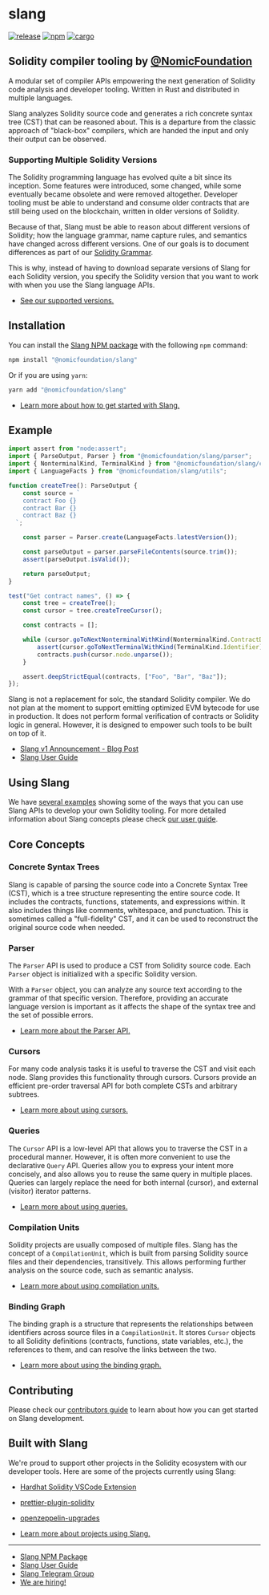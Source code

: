 # slang

<!-- _PRODUCT_README_ (keep in sync) -->

[![release](https://img.shields.io/github/v/tag/NomicFoundation/slang?label=GitHub%20Release&logo=github&sort=semver&logoColor=white)](https://github.com/NomicFoundation/slang/releases)
[![npm](https://img.shields.io/npm/v/@nomicfoundation/slang?label=NPM%20Package&logo=npm&logoColor=white)](https://www.npmjs.com/package/@nomicfoundation/slang)
[![cargo](https://img.shields.io/crates/v/slang_solidity?label=Rust%20Crate&logo=rust&logoColor=white)](https://crates.io/crates/slang_solidity)

## Solidity compiler tooling by [@NomicFoundation](https://github.com/NomicFoundation)

A modular set of compiler APIs empowering the next generation of Solidity code analysis and developer tooling.
Written in Rust and distributed in multiple languages.

Slang analyzes Solidity source code and generates a rich concrete syntax tree (CST) that can be reasoned about. This is a departure from the classic approach of "black-box" compilers, which are handed the input and only their output can be observed.

### Supporting Multiple Solidity Versions

The Solidity programming language has evolved quite a bit since its inception. Some features were introduced, some changed, while some eventually became obsolete and were removed altogether. Developer tooling must be able to understand and consume older contracts that are still being used on the blockchain, written in older versions of Solidity.

Because of that, Slang must be able to reason about different versions of Solidity; how the language grammar, name capture rules, and semantics have changed across different versions. One of our goals is to document differences as part of our [Solidity Grammar](https://nomicfoundation.github.io/slang/latest/solidity-grammar/).

This is why, instead of having to download separate versions of Slang for each Solidity version, you specify the Solidity version that you want to work with when you use the Slang language APIs.

- [See our supported versions.](https://nomicfoundation.github.io/slang/latest/solidity-grammar/supported-versions/)

## Installation

You can install the [Slang NPM package](https://www.npmjs.com/package/@nomicfoundation/slang) with the following `npm` command:

```sh
npm install "@nomicfoundation/slang"
```

Or if you are using `yarn`:

```sh
yarn add "@nomicfoundation/slang"
```

- [Learn more about how to get started with Slang.](https://nomicfoundation.github.io/slang/latest/user-guide/04-getting-started/01-installation/)

## Example

```ts
import assert from "node:assert";
import { ParseOutput, Parser } from "@nomicfoundation/slang/parser";
import { NonterminalKind, TerminalKind } from "@nomicfoundation/slang/cst";
import { LanguageFacts } from "@nomicfoundation/slang/utils";

function createTree(): ParseOutput {
    const source = `
    contract Foo {}
    contract Bar {}
    contract Baz {}
  `;

    const parser = Parser.create(LanguageFacts.latestVersion());

    const parseOutput = parser.parseFileContents(source.trim());
    assert(parseOutput.isValid());

    return parseOutput;
}

test("Get contract names", () => {
    const tree = createTree();
    const cursor = tree.createTreeCursor();

    const contracts = [];

    while (cursor.goToNextNonterminalWithKind(NonterminalKind.ContractDefinition)) {
        assert(cursor.goToNextTerminalWithKind(TerminalKind.Identifier));
        contracts.push(cursor.node.unparse());
    }

    assert.deepStrictEqual(contracts, ["Foo", "Bar", "Baz"]);
});
```

Slang is not a replacement for solc, the standard Solidity compiler. We do not plan at the moment to support emitting optimized EVM bytecode for use in production. It does not perform formal verification of contracts or Solidity logic in general. However, it is designed to empower such tools to be built on top of it.

- [Slang v1 Announcement - Blog Post](https://blog.nomic.foundation/slang-v1-a-reliable-way-to-analyze-solidity-code/)
- [Slang User Guide](https://nomicfoundation.github.io/slang/latest/user-guide/01-introduction/)

## Using Slang

We have [several examples](https://nomicfoundation.github.io/slang/latest/user-guide/08-examples/) showing some of the ways that you can use Slang APIs to develop your own Solidity tooling. For more detailed information about Slang concepts please check [our user guide](https://nomicfoundation.github.io/slang/latest/user-guide/).

## Core Concepts

### Concrete Syntax Trees

Slang is capable of parsing the source code into a Concrete Syntax Tree (CST), which is a tree structure representing the entire source code. It includes the contracts, functions, statements, and expressions within. It also includes things like comments, whitespace, and punctuation. This is sometimes called a "full-fidelity" CST, and it can be used to reconstruct the original source code when needed.

### Parser

The `Parser` API is used to produce a CST from Solidity source code. Each `Parser` object is initialized with a specific Solidity version.

With a `Parser` object, you can analyze any source text according to the grammar of that specific version. Therefore, providing an accurate language version is important as it affects the shape of the syntax tree and the set of possible errors.

- [Learn more about the Parser API.](https://nomicfoundation.github.io/slang/latest/user-guide/04-getting-started/01-installation/)

### Cursors

For many code analysis tasks it is useful to traverse the CST and visit each node. Slang provides this functionality through cursors. Cursors provide an efficient pre-order traversal API for both complete CSTs and arbitrary subtrees.

- [Learn more about using cursors.](https://nomicfoundation.github.io/slang/latest/user-guide/05-syntax-trees/03-navigating-with-cursors/)

### Queries

The `Cursor` API is a low-level API that allows you to traverse the CST in a procedural manner. However, it is often more convenient to use the declarative `Query` API. Queries allow you to express your intent more concisely, and also allows you to reuse the same query in multiple places. Queries can largely replace the need for both internal (cursor), and external (visitor) iterator patterns.

- [Learn more about using queries.](https://nomicfoundation.github.io/slang/latest/user-guide/06-query-language/01-query-syntax/)

### Compilation Units

Solidity projects are usually composed of multiple files. Slang has the concept of a `CompilationUnit`, which is built from parsing Solidity source files and their dependencies, transitively. This allows performing further analysis on the source code, such as semantic analysis.

- [Learn more about using compilation units.](https://nomicfoundation.github.io/slang/latest/user-guide/07-semantic-analysis/01-compilation-units/)

### Binding Graph

The binding graph is a structure that represents the relationships between identifiers across source files in a `CompilationUnit`. It stores `Cursor` objects to all Solidity definitions (contracts, functions, state variables, etc.), the references to them, and can resolve the links between the two.

- [Learn more about using the binding graph.](https://nomicfoundation.github.io/slang/latest/user-guide/07-semantic-analysis/02-binding-graph/)

## Contributing

Please check our [contributors guide](https://github.com/NomicFoundation/slang/blob/main/CONTRIBUTING.md) to learn about how you can get started on Slang development.

## Built with Slang

We're proud to support other projects in the Solidity ecosystem with our developer tools. Here are some of the projects currently using Slang:

- [Hardhat Solidity VSCode Extension](https://github.com/NomicFoundation/hardhat-vscode)
- [prettier-plugin-solidity](https://github.com/prettier-solidity/prettier-plugin-solidity/tree/v2)
- [openzeppelin-upgrades](https://github.com/OpenZeppelin/openzeppelin-upgrades)

- [Learn more about projects using Slang.](https://nomicfoundation.github.io/slang/latest/user-guide/02-powered-by-slang/)

---

- [Slang NPM Package](https://www.npmjs.com/package/@nomicfoundation/slang/)
- [Slang User Guide](https://nomicfoundation.github.io/slang/latest/user-guide/)
- [Slang Telegram Group](https://t.me/+pxApdT-Ssn5hMTFh)
- [We are hiring!](https://nomic.foundation/jobs)
